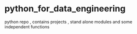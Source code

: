 # python_for_data_engineering
python repo , contains projects , stand alone modules and some independent functions 
